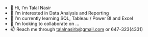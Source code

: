 - 👋 Hi, I’m Talal Nasir 
- 👀 I’m interested in Data Analysis and Reporting
- 🌱 I’m currently learning SQL, Tableau / Power BI and Excel
- 💞️ I’m looking to collaborate on ...
- 📫 Reach me through talalnasirb@gmail.com or 647-323(4331)

<!---
talalnb/talalnb is a ✨ special ✨ repository because its `README.md` (this file) appears on your GitHub profile.
You can click the Preview link to take a look at your changes.
--->
